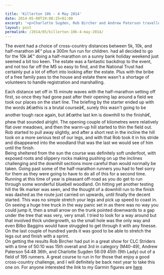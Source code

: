 ```yaml
---

title: 'Killerton 10k - 4 May 2014'
date: 2014-05-08T19:08:25+01:00
excerpt: '<p>Charlotte Sugden, Rob Bircher and Andrew Paterson travelled to Exeter for a race at the National Trust Killerton Estate on Sunday. Andrew reports..........</p>'
layout: post
permalink: /2014/05/killerton-10k-4-may-2014/
---
```

The event had a choice of cross-country distances between 5k, 10k, and half-marathon â€“ plus a 300m fun run for children. had all decided to go for the 10k â€“ doing a half-marathon on a sunny bank holiday weekend just seemed a bit too keen. The estate was a fantastic backdrop to the event, and not too far off the M5 so easy to find, and the National Trust had certainly put a lot of effort into looking after the estate. Plus with the bribe of a free family pass to the house and estate there wasn't a shortage of volunteers to handle registration and marshalling.

Each distance set off in 15 minute waves with the half-marathon setting off first, so once they had gone past after their opening lap around a field we took our places on the start line. The briefing by the starter ended up with the words â€œthis is a brutal courseâ€, surely this wasn't going to be another tough race again, but â€œthe last km is downhill to the finishâ€, phew that sounded alright. The opening couple of kilometres were relatively flat over meadows, and then the warm-up hill started to thin the field out. Rob started to pull away slightly, and after a short rest in the incline the hill took on a more serious test of our legs, and with that Rob took it in his stride and disappeared into the woodland that was the last we would see of him until the finish.  
Being sheltered from the sun the course was definitely soft underfoot, with exposed roots and slippery rocks making pushing on up the inclines challenging and the downhill sections more careful than would normally be taken. Going past some of the half-marathon runners you had to feel sorry for them as they were going to have to do all of this for a second time. Running at this time of year is pleasant off-road as you do get to run through some wonderful bluebell woodland. On hitting yet another testing hill the 9k marker was seen, and the thought of a downhill run to the finish was dashed as the route just carried on upwards, until finally the decent started. This was no simple stretch your legs and pick up speed to coast in. On seeing a huge tree truck in the way panic set in as there was no way you could jump it, then a small arrow on the trunk pointed downwards to a gap under the tree that was very, very small. I tried to look for a way around but that involved thick undergrowth, so the small hole was the only way and even Bilbo Baggins would have struggled to get through it with any finesse. On the last couple of hundred yards it was good to be able to stretch the legs out and finish with a sprint.  
On getting the results Rob Bircher had put in a great show for CLC Striders with a time of 50:10 was 15th overall and 3rd in category (M40-49), Andrew Paterson 54:48 36th, and Charlotte Sugden 56:09 45th (9th Lady) out of a field of 195 runners. A great course to run in for those that enjoy a good cross-country challenge, and I will definitely be back next year to take this one on. For anyone interested the link to my Garmin figures are <a href="https://connect.garmin.com/activity/494116499" target="_blank" rel="nofollow">here</a></p>